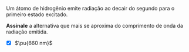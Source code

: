 Um átomo de hidrogênio emite radiação ao decair do segundo para o primeiro estado excitado.

**Assinale** a alternativa que mais se aproxima do comprimento de onda da radiação emitida.

- [x] $\pu{660 nm}$
